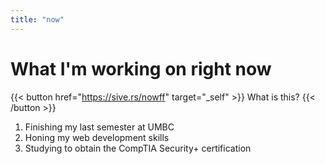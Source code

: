 ```yaml
---
title: "now"
---
```


# What I'm working on right now

{{< button href="https://sive.rs/nowff" target="_self" >}}
What is this?
{{< /button >}}
<br>

1. Finishing my last semester at UMBC
2. Honing my web development skills
3. Studying to obtain the CompTIA Security+ certification
